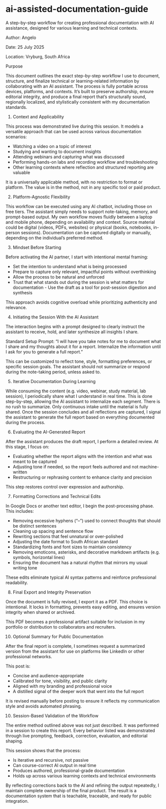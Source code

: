 # ai-assisted-documentation-guide
A step-by-step workflow for creating professional documentation with AI assistance, designed for various learning and technical contexts.

Author: Angelo 

Date: 25 July 2025 

Location: Vryburg, South Africa 

Purpose 

This document outlines the exact step-by-step workflow I use to document, structure, and finalize technical or learning-related information by collaborating with an AI assistant. The process is fully portable across devices, platforms, and contexts. It’s built to preserve authorship, ensure editorial integrity, and produce a final report that’s structurally sound, regionally localized, and stylistically consistent with my documentation standards. 

1. Context and Applicability 

This process was demonstrated live during this session. It models a versatile approach that can be used across various documentation scenarios: 

- Watching a video on a topic of interest 
- Studying and wanting to document insights 
- Attending webinars and capturing what was discussed 
- Performing hands-on labs and recording workflow and troubleshooting 
- Other learning contexts where reflection and structured reporting are valuable 

It is a universally applicable method, with no restriction to format or platform. The value is in the method, not in any specific tool or paid product. 

2. Platform-Agnostic Flexibility 

This workflow can be executed using any AI chatbot, including those on free tiers. The assistant simply needs to support note-taking, memory, and prompt-based output. My own workflow moves fluidly between a laptop and mobile phone, depending on availability and context. 
Source material could be digital (videos, PDFs, websites) or physical (books, notebooks, in-person sessions). Documentation can be captured digitally or manually, depending on the individual’s preferred method. 

3. Mindset Before Starting 

Before activating the AI partner, I start with intentional mental framing: 

- Set the intention to understand what is being processed 
- Prepare to capture only relevant, impactful points without overthinking 
- Allow the process to be natural and unforced 
- Trust that what stands out during the session is what matters for documentation - Use the draft as a tool for post-session digestion and synthesis

This approach avoids cognitive overload while prioritizing authenticity and relevance. 

4. Initiating the Session With the AI Assistant 

The interaction begins with a prompt designed to clearly instruct the assistant to receive, hold, and later synthesize all insights I share. 

Standard Setup Prompt: 
“I will have you take notes for me to document what I share and my thoughts about it for a report. Internalize the information until I ask for you to generate a full report.” 

This can be customized to reflect tone, style, formatting preferences, or specific session goals. The assistant should not summarize or respond during the note-taking period, unless asked to. 

5. Iterative Documentation During Learning 

While consuming the content (e.g. video, webinar, study material, lab session), I periodically share what I understand in real time. This is done step-by-step, allowing the AI assistant to internalize each segment. 
There is no rush to summarize. Only continuous intake until the material is fully shared. 
Once the session concludes and all reflections are captured, I signal the assistant to generate the full report based on everything documented during the process. 

6. Evaluating the AI-Generated Report 

After the assistant produces the draft report, I perform a detailed review. At this stage, I focus on: 

- Evaluating whether the report aligns with the intention and what was meant to be captured
- Adjusting tone if needed, so the report feels authored and not machine-written
- Restructuring or rephrasing content to enhance clarity and precision 

This step restores control over expression and authorship. 

7. Formatting Corrections and Technical Edits 

In Google Docs or another text editor, I begin the post-processing phase. This includes: 

- Removing excessive hyphens (“–”) used to connect thoughts that should be distinct sentences
- Cleaning up spacing and sentence flow 
- Rewriting sections that feel unnatural or over-polished 
- Adjusting the date format to South African standard 
- Standardizing fonts and font sizes to maintain consistency 
- Removing emoticons, asterisks, and decorative markdown artifacts (e.g. symbols, horizontal lines)
- Ensuring the document has a natural rhythm that mirrors my usual writing tone 

These edits eliminate typical AI syntax patterns and reinforce professional readability. 

8. Final Export and Integrity Preservation
   
Once the document is fully revised, I export it as a PDF. This choice is intentional. It locks in formatting, prevents easy editing, and ensures version integrity when shared or archived. 

This PDF becomes a professional artifact suitable for inclusion in my portfolio or distribution to collaborators and recruiters. 

10. Optional Summary for Public Documentation 

After the final report is complete, I sometimes request a summarized version from the assistant for use on platforms like LinkedIn or other professional networks. 

This post is: 

- Concise and audience-appropriate 
- Calibrated for tone, visibility, and public clarity 
- Aligned with my branding and professional voice 
- A distilled signal of the deeper work that went into the full report 

It is revised manually before posting to ensure it reflects my communication style and avoids automated phrasing. 

10. Session-Based Validation of the Workflow 

The entire method outlined above was not just described. It was performed in a session to create this report. Every behavior listed was demonstrated through live prompting, feedback, correction, evaluation, and editorial shaping. 

This session shows that the process: 

- Is iterative and recursive, not passive 
- Can course-correct AI output in real time 
- Produces authored, professional-grade documentation 
- Holds up across various learning contexts and technical environments 

By reflecting corrections back to the AI and refining the output repeatedly, I maintain complete ownership of the final product. The result is a documentation system that is teachable, traceable, and ready for public integration.
